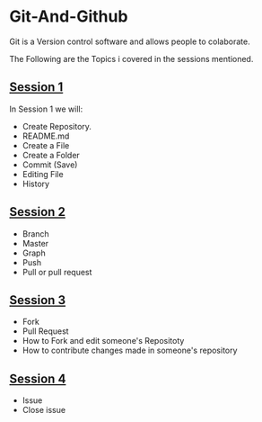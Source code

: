 # Git-And-Github
Git is a Version control software and allows people to colaborate.

The Following are the Topics i covered in the sessions mentioned.
## [Session 1]()
In Session 1 we will:
* Create Repository.
* README.md
* Create a File
* Create a Folder
* Commit (Save)
* Editing File
* History
## [Session 2]()
* Branch
* Master
* Graph
* Push
* Pull or pull request
## [Session 3]()
* Fork
* Pull Request
* How to Fork and edit someone's Repositoty
* How to contribute changes made in someone's repository
## [Session 4]()
* Issue
* Close issue



